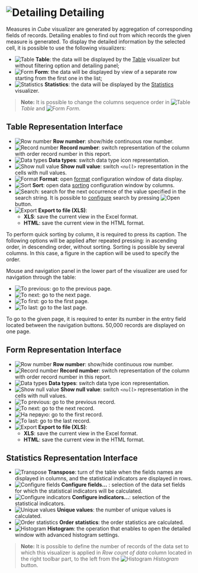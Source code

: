 # ![Detailing](../../images/icons/toolbar-controls/show-fast-viewer_default.svg) Detailing

Measures in *Cube* visualizer are generated by aggregation of corresponding fields of records. Detailing enables to find out from which records the given measure is generated. To display the detailed information by the selected cell, it is possible to use the following visualizers:

* ![Table](../../images/icons/cube/detailing/browse_default.svg) **Table**: the data will be displayed by the [Table](../table/README.md) visualizer but without filtering option and detailing panel;
* ![Form](../../images/icons/cube/detailing/form_default.svg) **Form**: the data will be displayed by view of a separate row starting from the first one in the list;
* ![Statistics](../../images/icons/cube/detailing/stat_default.svg) **Statistics**: the data will be displayed by the [Statistics](../statistics/README.md) visualizer.

> **Note:** It is possible to change the columns sequence order in ![Table](../../images/icons/cube/detailing/browse_default.svg) *Table* and ![Form](../../images/icons/cube/detailing/form_default.svg) *Form*.

## Table Representation Interface

* ![Row number](../../images/icons/toolbar-controls/grid-row-no_default.svg) **Row number**: show/hide continuous row number.
* ![Record number](../../images/icons/toolbar-controls/rec-no_default.svg) **Record number**: switch representation of the column with order record number in this report.
* ![Data types](../../images/icons/toolbar-controls/show-data-type_default.svg) **Data types**: switch data type icon representation.
* ![Show null value](../../images/icons/toolbar-controls/null-count_default.svg) **Show null value**: switch *`<null>`* representation in the cells with null values.
* ![Format](../../images/icons/toolbar-controls/format_default.svg) **Format**: open [format](../table/format.md) configuration window of data display.
* ![Sort](../../images/icons/toolbar-controls/sort-asc_default.svg) **Sort**: open data [sorting](../table/sorting.md) configuration window by columns.
* ![Search](../../images/icons/toolbar-controls/zoom_default.svg): search for the next occurrence of the value specified in the search string. It is possible to [configure](../table/search.md) search by pressing ![Open](../../images/icons/toolbar-controls/down_default.svg) button.
* ![Export](../../images/icons/toolbar-controls/export_default.svg) **Export to file (XLS)**:
   * **XLS**: save the current view in the Excel format.
   * **HTML**: save the current view in the HTML format.

To perform quick sorting by column, it is required to press its caption. The following options will be applied after repeated pressing: in ascending order, in descending order, without sorting. Sorting is possible by several columns. In this case, a figure in the caption will be used to specify the order.

Mouse and navigation panel in the lower part of the visualizer are used for navigation through the table:

* ![To previous](../../images/icons/toolbar-controls/prev_default.svg): go to the previous page.
* ![To next](../../images/icons/toolbar-controls/next_default.svg): go to the next page.
* ![To first](../../images/icons/toolbar-controls/first_default.svg): go to the first page.
* ![To last](../../images/icons/toolbar-controls/last_default.svg): go to the last page.

To go to the given page, it is required to enter its number in the entry field located between the navigation buttons. 50,000 records are displayed on one page.

## Form Representation Interface

* ![Row number](../../images/icons/toolbar-controls/grid-row-no_default.svg) **Row number**: show/hide continuous row number.
* ![Record number](../../images/icons/toolbar-controls/rec-no_default.svg) **Record number**: switch representation of the column with order record number in this report.
* ![Data types](../../images/icons/toolbar-controls/show-data-type_default.svg) **Data types**: switch data type icon representation.
* ![Show null value](../../images/icons/toolbar-controls/null-count_default.svg) **Show null value**: switch *`<null>`* representation in the cells with null values.
* ![To previous](../../images/icons/toolbar-controls/prev_default.svg): go to the previous record.
* ![To next](../../images/icons/toolbar-controls/next_default.svg): go to the next record.
* ![На первую](../../images/icons/toolbar-controls/first_default.svg): go to the first record.
* ![To last](../../images/icons/toolbar-controls/last_default.svg): go to the last record.
* ![Export](../../images/icons/toolbar-controls/export_default.svg) **Export to file (XLS)**:
   * **XLS**: save the current view in the Excel format.
   * **HTML**: save the current view in the HTML format.

## Statistics Representation Interface

* ![Transpose](../../images/icons/toolbar-controls/transform_default.svg) **Transpose**: turn of the table when the fields names are displayed in columns, and the statistical indicators are displayed in rows.
* ![Configure fields](../../images/icons/toolbar-controls/fields-list_default.svg) **Configure fields…** : selection of the data set fields for which the statistical indicators will be calculated.
* ![Configure indicators](../../images/icons/toolbar-controls/row-sum_default.svg) **Configure indicators…**: selection of the statistical indicators.
* ![Unique values](../../images/icons/toolbar-controls/execute_default.svg) **Unique values**: the number of unique values is calculated.
* ![Order statistics](../../images/icons/toolbar-controls/execute_default.svg) **Order statistics**: the order statistics are calculated.
* ![Histogram](../../images/icons/toolbar-controls/toggle-left-panel_default.svg) **Histogram**: the operation that enables to open the detailed window with advanced histogram settings.

> **Note:** It is possible to define the number of records of the data set to which this visualizer is applied in *Row count of data* column located in the right toolbar part, to the left from the ![Histogram](../../images/icons/toolbar-controls/toggle-left-panel_default.svg) *Histogram* button.